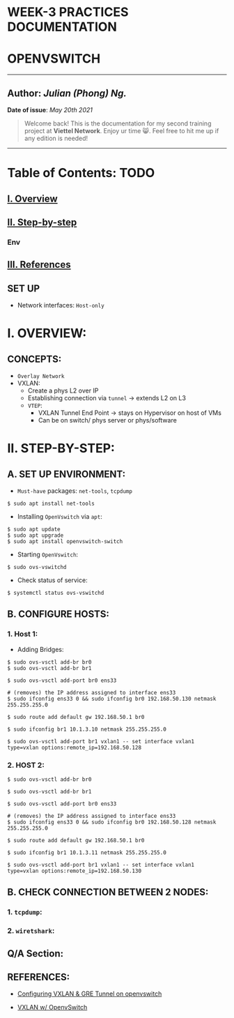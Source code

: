 # WEEK-3 PRACTICES DOCUMENTATION
# OPENVSWITCH

---

## **Author:** *Julian (Phong) Ng.* 
**Date of issue**: *May 20th 2021*

> Welcome back! This is the documentation for my second training project at **Viettel Network**. Enjoy ur time :smile_cat:. Feel free to hit me up if any edition is needed!

---
# **Table of Contents:** TODO

## [I. Overview](#**I.-OVERVIEW**)

## [II. Step-by-step](#**I.-OVERVIEW**)

### Env

## [III. References](#V.-REFERENCES)

## SET UP
- Network interfaces: `Host-only`

# **I. OVERVIEW**:
## CONCEPTS:
- `Overlay Network`
- VXLAN:
	- Create a phys L2 over IP
	- Establishing connection via `tunnel` -> extends L2 on L3
	- `VTEP`: 
		+ VXLAN Tunnel End Point -> stays on Hypervisor on host of VMs
		+ Can be on switch/ phys server or phys/software


# **II. STEP-BY-STEP**:

## **A. SET UP ENVIRONMENT**:
- `Must-have` packages: `net-tools`, `tcpdump`
```
$ sudo apt install net-tools
```

- Installing `OpenVswitch` via `apt`:
```
$ sudo apt update
$ sudo apt upgrade
$ sudo apt install openvswitch-switch
```

- Starting `OpenVswitch`:
```
$ sudo ovs-vswitchd
```

- Check status of service:
```
$ systemctl status ovs-vswitchd
```

## **B. CONFIGURE HOSTS**:

### **1. Host 1**:
- Adding Bridges:
```
$ sudo ovs-vsctl add-br br0
$ sudo ovs-vsctl add-br br1
```

```
$ sudo ovs-vsctl add-port br0 ens33
```

```
# (removes) the IP address assigned to interface ens33
$ sudo ifconfig ens33 0 && sudo ifconfig br0 192.168.50.130 netmask 255.255.255.0

$ sudo route add default gw 192.168.50.1 br0

$ sudo ifconfig br1 10.1.3.10 netmask 255.255.255.0

$ sudo ovs-vsctl add-port br1 vxlan1 -- set interface vxlan1 type=vxlan options:remote_ip=192.168.50.128
```

### 2. HOST 2:
```
$ sudo ovs-vsctl add-br br0

$ sudo ovs-vsctl add-br br1

$ sudo ovs-vsctl add-port br0 ens33
```

```
# (removes) the IP address assigned to interface ens33
$ sudo ifconfig ens33 0 && sudo ifconfig br0 192.168.50.128 netmask 255.255.255.0

$ sudo route add default gw 192.168.50.1 br0

$ sudo ifconfig br1 10.1.3.11 netmask 255.255.255.0

$ sudo ovs-vsctl add-port br1 vxlan1 -- set interface vxlan1 type=vxlan options:remote_ip=192.168.50.130

```

## B. CHECK CONNECTION BETWEEN 2 NODES:
### 1. `tcpdump`:

### 2. `wiretshark`:

## Q/A Section:

## REFERENCES:
- [Configuring VXLAN & GRE Tunnel on openvswitch](http://networkstatic.net/configuring-vxlan-and-gre-tunnels-on-openvswitch/)

- [VXLAN w/ OpenvSwitch](https://github.com/hocchudong/thuctap012017/blob/master/XuanSon/Netowork%20Protocol/VXLAN-GRE%20Protocol.md)

